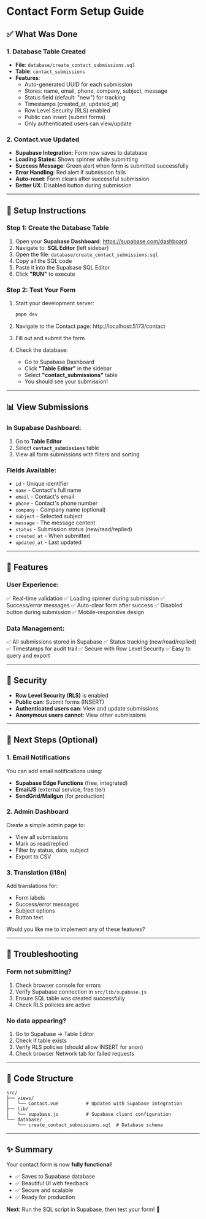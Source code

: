 # Contact Form Setup Guide

## ✅ What Was Done

### 1. Database Table Created
- **File**: `database/create_contact_submissions.sql`
- **Table**: `contact_submissions`
- **Features**:
  - Auto-generated UUID for each submission
  - Stores: name, email, phone, company, subject, message
  - Status field (default: "new") for tracking
  - Timestamps (created_at, updated_at)
  - Row Level Security (RLS) enabled
  - Public can insert (submit forms)
  - Only authenticated users can view/update

### 2. Contact.vue Updated
- **Supabase Integration**: Form now saves to database
- **Loading States**: Shows spinner while submitting
- **Success Message**: Green alert when form is submitted successfully
- **Error Handling**: Red alert if submission fails
- **Auto-reset**: Form clears after successful submission
- **Better UX**: Disabled button during submission

---

## 🚀 Setup Instructions

### Step 1: Create the Database Table

1. Open your **Supabase Dashboard**: https://supabase.com/dashboard
2. Navigate to: **SQL Editor** (left sidebar)
3. Open the file: `database/create_contact_submissions.sql`
4. Copy all the SQL code
5. Paste it into the Supabase SQL Editor
6. Click **"RUN"** to execute

### Step 2: Test Your Form

1. Start your development server:
   ```bash
   pnpm dev
   ```

2. Navigate to the Contact page: http://localhost:5173/contact

3. Fill out and submit the form

4. Check the database:
   - Go to Supabase Dashboard
   - Click **"Table Editor"** in the sidebar
   - Select **"contact_submissions"** table
   - You should see your submission!

---

## 📊 View Submissions

### In Supabase Dashboard:
1. Go to **Table Editor**
2. Select **`contact_submissions`** table
3. View all form submissions with filters and sorting

### Fields Available:
- `id` - Unique identifier
- `name` - Contact's full name
- `email` - Contact's email
- `phone` - Contact's phone number
- `company` - Company name (optional)
- `subject` - Selected subject
- `message` - The message content
- `status` - Submission status (new/read/replied)
- `created_at` - When submitted
- `updated_at` - Last updated

---

## 🎯 Features

### User Experience:
✅ Real-time validation
✅ Loading spinner during submission
✅ Success/error messages
✅ Auto-clear form after success
✅ Disabled button during submission
✅ Mobile-responsive design

### Data Management:
✅ All submissions stored in Supabase
✅ Status tracking (new/read/replied)
✅ Timestamps for audit trail
✅ Secure with Row Level Security
✅ Easy to query and export

---

## 🔐 Security

- **Row Level Security (RLS)** is enabled
- **Public can**: Submit forms (INSERT)
- **Authenticated users can**: View and update submissions
- **Anonymous users cannot**: View other submissions

---

## 🎨 Next Steps (Optional)

### 1. Email Notifications
You can add email notifications using:
- **Supabase Edge Functions** (free, integrated)
- **EmailJS** (external service, free tier)
- **SendGrid/Mailgun** (for production)

### 2. Admin Dashboard
Create a simple admin page to:
- View all submissions
- Mark as read/replied
- Filter by status, date, subject
- Export to CSV

### 3. Translation (i18n)
Add translations for:
- Form labels
- Success/error messages
- Subject options
- Button text

Would you like me to implement any of these features?

---

## 🐛 Troubleshooting

### Form not submitting?
1. Check browser console for errors
2. Verify Supabase connection in `src/lib/supabase.js`
3. Ensure SQL table was created successfully
4. Check RLS policies are active

### No data appearing?
1. Go to Supabase → Table Editor
2. Check if table exists
3. Verify RLS policies (should allow INSERT for anon)
4. Check browser Network tab for failed requests

---

## 📝 Code Structure

```
src/
├── views/
│   └── Contact.vue          # Updated with Supabase integration
├── lib/
│   └── supabase.js          # Supabase client configuration
└── database/
    └── create_contact_submissions.sql  # Database schema
```

---

## ✨ Summary

Your contact form is now **fully functional**! 

- ✅ Saves to Supabase database
- ✅ Beautiful UI with feedback
- ✅ Secure and scalable
- ✅ Ready for production

**Next**: Run the SQL script in Supabase, then test your form! 🎉
